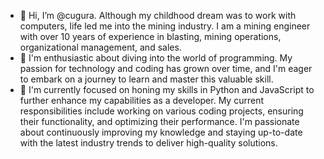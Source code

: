 - 👋 Hi, I’m @cugura. 
Although my childhood dream was to work with computers, life led me into the mining industry. I am a mining engineer with over 10 years of experience in blasting, mining operations, organizational management, and sales.
- 👀 I'm enthusiastic about diving into the world of programming. My passion for technology and coding has grown over time, and I'm eager to embark on a journey to learn and master this valuable skill.
- 🌱 I'm currently focused on honing my skills in Python and JavaScript to further enhance my capabilities as a developer. My current responsibilities include working on various coding projects, ensuring their functionality, and optimizing their performance. I'm passionate about continuously improving my knowledge and staying up-to-date with the latest industry trends to deliver high-quality solutions.


<!---
- 💞️ I’m looking to collaborate on ...
- 📫 How to reach me ...
cuguraIvan/cuguraIvan is a ✨ special ✨ repository because its `README.md` (this file) appears on your GitHub profile.
You can click the Preview link to take a look at your changes.
--->
